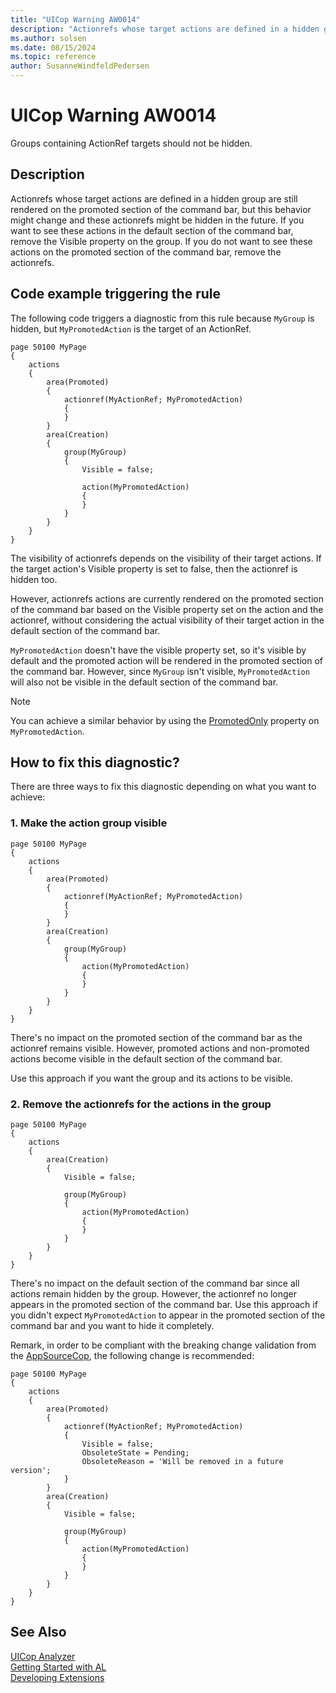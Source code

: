 ```yaml
---
title: "UICop Warning AW0014"
description: "Actionrefs whose target actions are defined in a hidden group are still rendered on the promoted section of the command bar, but this behavior might change and these actionrefs might be hidden in the future."
ms.author: solsen
ms.date: 08/15/2024
ms.topic: reference
author: SusanneWindfeldPedersen
---
```

[//]: # (START>DO_NOT_EDIT)
[//]: # (IMPORTANT:Do not edit any of the content between here and the END>DO_NOT_EDIT.)
[//]: # (Any modifications should be made in the .xml files in the ModernDev repo.)
# UICop Warning AW0014
Groups containing ActionRef targets should not be hidden.

## Description
Actionrefs whose target actions are defined in a hidden group are still rendered on the promoted section of the command bar, but this behavior might change and these actionrefs might be hidden in the future. If you want to see these actions in the default section of the command bar, remove the Visible property on the group. If you do not want to see these actions on the promoted section of the command bar, remove the actionrefs.

[//]: # (IMPORTANT: END>DO_NOT_EDIT)

## Code example triggering the rule

The following code triggers a diagnostic from this rule because `MyGroup` is hidden, but `MyPromotedAction` is the target of an ActionRef.

```al
page 50100 MyPage
{
    actions
    {
        area(Promoted)
        {
            actionref(MyActionRef; MyPromotedAction)
            {
            }
        }
        area(Creation)
        {
            group(MyGroup)
            {
                Visible = false;

                action(MyPromotedAction)
                {
                }
            }
        }
    }
}
```

The visibility of actionrefs depends on the visibility of their target actions. If the target action's Visible property is set to false, then the actionref is hidden too.

However, actionrefs actions are currently rendered on the promoted section of the command bar based on the Visible property set on the action and the actionref, without considering the actual visibility of their target action in the default section of the command bar.

`MyPromotedAction` doesn't have the visible property set, so it's visible by default and the promoted action will be rendered in the promoted section of the command bar. However, since `MyGroup` isn't visible, `MyPromotedAction` will also not be visible in the default section of the command bar.

> [!NOTE]  
> You can achieve a similar behavior by using the [PromotedOnly](..\properties\devenv-promotedonly-property.md) property on `MyPromotedAction`.

## How to fix this diagnostic?

There are three ways to fix this diagnostic depending on what you want to achieve: <!--Note from the editor: The bullet points below highligh 2 ways to fix the diagnostic. Do we need to add another point?-->

### 1. Make the action group visible

```al
page 50100 MyPage
{
    actions
    {
        area(Promoted)
        {
            actionref(MyActionRef; MyPromotedAction)
            {
            }
        }
        area(Creation)
        {
            group(MyGroup)
            {
                action(MyPromotedAction)
                {
                }
            }
        }
    }
}
```

There's no impact on the promoted section of the command bar as the actionref remains visible. However, promoted actions and non-promoted actions become visible in the default section of the command bar.  

Use this approach if you want the group and its actions to be visible.

### 2. Remove the actionrefs for the actions in the group

```al
page 50100 MyPage
{
    actions
    {
        area(Creation)
        {
            Visible = false;

            group(MyGroup)
            {
                action(MyPromotedAction)
                {
                }
            }
        }
    }
}
```

There's no impact on the default section of the command bar since all actions remain hidden by the group. However, the actionref no longer appears in the promoted section of the command bar. Use this approach if you didn't expect `MyPromotedAction` to appear in the promoted section of the command bar and you want to hide it completely. 

Remark, in order to be compliant with the breaking change validation from the [AppSourceCop](appsourcecop.md), the following change is recommended:

```al
page 50100 MyPage
{
    actions
    {
        area(Promoted)
        {
            actionref(MyActionRef; MyPromotedAction)
            {
                Visible = false;
                ObsoleteState = Pending;
                ObsoleteReason = 'Will be removed in a future version';
            }
        }
        area(Creation)
        {
            Visible = false;

            group(MyGroup)
            {
                action(MyPromotedAction)
                {
                }
            }
        }
    }
}
```




## See Also  
[UICop Analyzer](uicop.md)  
[Getting Started with AL](../devenv-get-started.md)  
[Developing Extensions](../devenv-dev-overview.md)  
